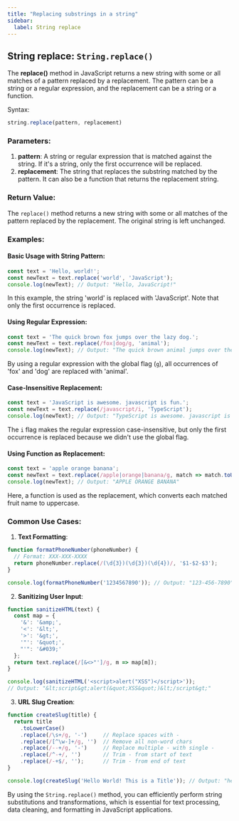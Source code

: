 ```yaml
---
title: "Replacing substrings in a string"
sidebar:
  label: String replace
---
```


## String replace: `String.replace()`

The **replace()** method in JavaScript returns a new string with some or all matches of a pattern replaced by a replacement. The pattern can be a string or a regular expression, and the replacement can be a string or a function.

Syntax:
```javascript
string.replace(pattern, replacement)
```

### Parameters:

1. **pattern**: A string or regular expression that is matched against the string. If it's a string, only the first occurrence will be replaced.
2. **replacement**: The string that replaces the substring matched by the pattern. It can also be a function that returns the replacement string.

### Return Value:

The `replace()` method returns a new string with some or all matches of the pattern replaced by the replacement. The original string is left unchanged.

### Examples:

#### Basic Usage with String Pattern:

```javascript
const text = 'Hello, world!';
const newText = text.replace('world', 'JavaScript');
console.log(newText); // Output: "Hello, JavaScript!"
```

In this example, the string 'world' is replaced with 'JavaScript'. Note that only the first occurrence is replaced.

#### Using Regular Expression:

```javascript
const text = 'The quick brown fox jumps over the lazy dog.';
const newText = text.replace(/fox|dog/g, 'animal');
console.log(newText); // Output: "The quick brown animal jumps over the lazy animal."
```

By using a regular expression with the global flag (`g`), all occurrences of 'fox' and 'dog' are replaced with 'animal'.

#### Case-Insensitive Replacement:

```javascript
const text = 'JavaScript is awesome. javascript is fun.';
const newText = text.replace(/javascript/i, 'TypeScript');
console.log(newText); // Output: "TypeScript is awesome. javascript is fun."
```

The `i` flag makes the regular expression case-insensitive, but only the first occurrence is replaced because we didn't use the global flag.

#### Using Function as Replacement:

```javascript
const text = 'apple orange banana';
const newText = text.replace(/apple|orange|banana/g, match => match.toUpperCase());
console.log(newText); // Output: "APPLE ORANGE BANANA"
```

Here, a function is used as the replacement, which converts each matched fruit name to uppercase.

### Common Use Cases:

1. **Text Formatting**:

```javascript
function formatPhoneNumber(phoneNumber) {
  // Format: XXX-XXX-XXXX
  return phoneNumber.replace(/(\d{3})(\d{3})(\d{4})/, '$1-$2-$3');
}

console.log(formatPhoneNumber('1234567890')); // Output: "123-456-7890"
```

2. **Sanitizing User Input**:

```javascript
function sanitizeHTML(text) {
  const map = {
    '&': '&amp;',
    '<': '&lt;',
    '>': '&gt;',
    '"': '&quot;',
    "'": '&#039;'
  };
  return text.replace(/[&<>"']/g, m => map[m]);
}

console.log(sanitizeHTML('<script>alert("XSS")</script>')); 
// Output: "&lt;script&gt;alert(&quot;XSS&quot;)&lt;/script&gt;"
```

3. **URL Slug Creation**:

```javascript
function createSlug(title) {
  return title
    .toLowerCase()
    .replace(/\s+/g, '-')     // Replace spaces with -
    .replace(/[^\w-]+/g, '')  // Remove all non-word chars
    .replace(/--+/g, '-')     // Replace multiple - with single -
    .replace(/^-+/, '')       // Trim - from start of text
    .replace(/-+$/, '');      // Trim - from end of text
}

console.log(createSlug('Hello World! This is a Title')); // Output: "hello-world-this-is-a-title"
```

By using the `String.replace()` method, you can efficiently perform string substitutions and transformations, which is essential for text processing, data cleaning, and formatting in JavaScript applications. 